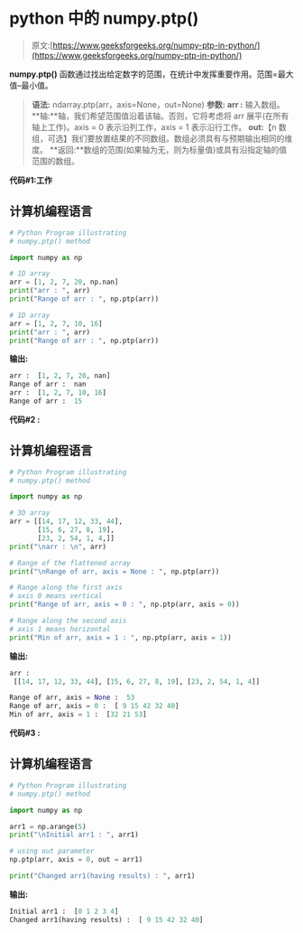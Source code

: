# python 中的 numpy.ptp()

> 原文:[https://www.geeksforgeeks.org/numpy-ptp-in-python/](https://www.geeksforgeeks.org/numpy-ptp-in-python/)

**numpy.ptp()** 函数通过找出给定数字的范围，在统计中发挥重要作用。范围=最大值–最小值。

> **语法:** ndarray.ptp(arr，axis=None，out=None)
> **参数:**
> **arr :** 输入数组。
> **轴:**轴，我们希望范围值沿着该轴。否则，它将考虑将 arr 展平(在所有轴上工作)。axis = 0 表示沿列工作，axis = 1 表示沿行工作。
> **out:**【n 数组，可选】我们要放置结果的不同数组。数组必须具有与预期输出相同的维度。
> **返回:**数组的范围(如果轴为无，则为标量值)或具有沿指定轴的值范围的数组。

**代码#1:工作**

## 计算机编程语言

```py
# Python Program illustrating
# numpy.ptp() method

import numpy as np

# 1D array
arr = [1, 2, 7, 20, np.nan]
print("arr : ", arr)
print("Range of arr : ", np.ptp(arr))

# 1D array
arr = [1, 2, 7, 10, 16]
print("arr : ", arr)
print("Range of arr : ", np.ptp(arr))
```

**输出:**

```py
arr :  [1, 2, 7, 20, nan]
Range of arr :  nan
arr :  [1, 2, 7, 10, 16]
Range of arr :  15
```

**代码#2 :**

## 计算机编程语言

```py
# Python Program illustrating
# numpy.ptp() method

import numpy as np

# 3D array
arr = [[14, 17, 12, 33, 44], 
       [15, 6, 27, 8, 19],
       [23, 2, 54, 1, 4,]]
print("\narr : \n", arr)

# Range of the flattened array
print("\nRange of arr, axis = None : ", np.ptp(arr))

# Range along the first axis
# axis 0 means vertical
print("Range of arr, axis = 0 : ", np.ptp(arr, axis = 0))

# Range along the second axis
# axis 1 means horizontal
print("Min of arr, axis = 1 : ", np.ptp(arr, axis = 1)) 
```

**输出:**

```py
arr : 
 [[14, 17, 12, 33, 44], [15, 6, 27, 8, 19], [23, 2, 54, 1, 4]]

Range of arr, axis = None :  53
Range of arr, axis = 0 :  [ 9 15 42 32 40]
Min of arr, axis = 1 :  [32 21 53]
```

**代码#3 :**

## 计算机编程语言

```py
# Python Program illustrating
# numpy.ptp() method

import numpy as np

arr1 = np.arange(5)
print("\nInitial arr1 : ", arr1)

# using out parameter
np.ptp(arr, axis = 0, out = arr1)

print("Changed arr1(having results) : ", arr1)
```

**输出:**

```py
Initial arr1 :  [0 1 2 3 4]
Changed arr1(having results) :  [ 9 15 42 32 40]
```